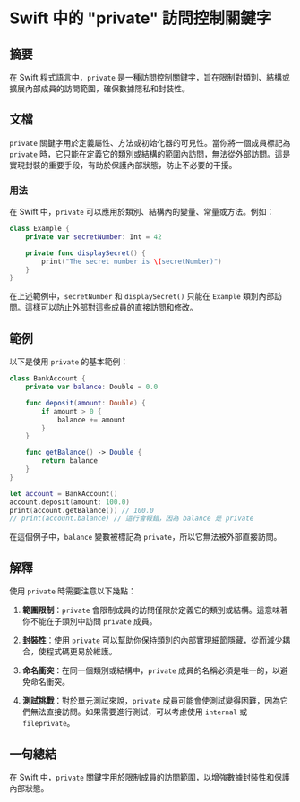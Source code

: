 <!--
Meta Description: # Swift 中的 "private" 訪問控制關鍵字 ## 摘要 在 Swift 程式語言中，`private` 是一種訪問控制關鍵字，旨在限制對類別、結構或擴展內部成員的訪問範圍，確保數據隱私和封裝性。 ## 文檔 `private` 關鍵字用於定義屬性、方法或初始化器的可見性。當你將一個成員...
Meta Keywords: private, swift, balance, amount, account
-->

# Swift 中的 "private" 訪問控制關鍵字

## 摘要
在 Swift 程式語言中，`private` 是一種訪問控制關鍵字，旨在限制對類別、結構或擴展內部成員的訪問範圍，確保數據隱私和封裝性。

## 文檔
`private` 關鍵字用於定義屬性、方法或初始化器的可見性。當你將一個成員標記為 `private` 時，它只能在定義它的類別或結構的範圍內訪問，無法從外部訪問。這是實現封裝的重要手段，有助於保護內部狀態，防止不必要的干擾。

### 用法
在 Swift 中，`private` 可以應用於類別、結構內的變量、常量或方法。例如：

```swift
class Example {
    private var secretNumber: Int = 42

    private func displaySecret() {
        print("The secret number is \(secretNumber)")
    }
}
```

在上述範例中，`secretNumber` 和 `displaySecret()` 只能在 `Example` 類別內部訪問。這樣可以防止外部對這些成員的直接訪問和修改。

## 範例
以下是使用 `private` 的基本範例：

```swift
class BankAccount {
    private var balance: Double = 0.0

    func deposit(amount: Double) {
        if amount > 0 {
            balance += amount
        }
    }

    func getBalance() -> Double {
        return balance
    }
}

let account = BankAccount()
account.deposit(amount: 100.0)
print(account.getBalance()) // 100.0
// print(account.balance) // 這行會報錯，因為 balance 是 private
```

在這個例子中，`balance` 變數被標記為 `private`，所以它無法被外部直接訪問。

## 解釋
使用 `private` 時需要注意以下幾點：

1. **範圍限制**：`private` 會限制成員的訪問僅限於定義它的類別或結構。這意味著你不能在子類別中訪問 `private` 成員。
  
2. **封裝性**：使用 `private` 可以幫助你保持類別的內部實現細節隱藏，從而減少耦合，使程式碼更易於維護。

3. **命名衝突**：在同一個類別或結構中，`private` 成員的名稱必須是唯一的，以避免命名衝突。

4. **測試挑戰**：對於單元測試來說，`private` 成員可能會使測試變得困難，因為它們無法直接訪問。如果需要進行測試，可以考慮使用 `internal` 或 `fileprivate`。

## 一句總結
在 Swift 中，`private` 關鍵字用於限制成員的訪問範圍，以增強數據封裝性和保護內部狀態。